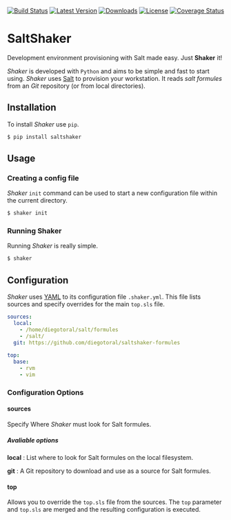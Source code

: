 [![Build Status](https://travis-ci.org/diegotoral/SaltShaker.svg?branch=master)](https://travis-ci.org/diegotoral/SaltShaker) [![Latest Version](https://pypip.in/version/saltshaker/badge.svg?text=version)](https://pypi.python.org/pypi/saltshaker/) [![Downloads](https://pypip.in/download/saltshaker/badge.svg?period=day|week|month)](https://pypi.python.org/pypi/saltshaker/) [![License](https://pypip.in/license/saltshaker/badge.svg)](https://pypi.python.org/pypi/saltshaker/) [![Coverage Status](https://img.shields.io/coveralls/diegotoral/SaltShaker.svg)](https://coveralls.io/r/diegotoral/SaltShaker)

SaltShaker
==========

Development environment provisioning with Salt made easy. Just **Shaker** it!

*Shaker* is developed with `Python` and aims to be simple and fast to start using. *Shaker* uses [Salt](https://github.com/saltstack/salt) to provision your workstation. It reads *salt formules* from an *Git* repository (or from local directories).

## Installation ##

To install *Shaker* use `pip`.

```sh
$ pip install saltshaker
```

## Usage ##
### Creating a config file ###

*Shaker* `init` command can be used to start a new configuration file within the current directory.

```sh
$ shaker init
```

### Running Shaker ###

Running *Shaker* is really simple.

```sh
$ shaker
```

## Configuration ##

*Shaker* uses [YAML](http://www.yaml.org/) to its configuration file `.shaker.yml`. This file lists sources and specify overrides for the main `top.sls` file.

```yaml
sources:
  local:
    - /home/diegotoral/salt/formules
    - /salt/
  git: https://github.com/diegotoral/saltshaker-formules
  
top:
  base:
    - rvm
    - vim
```
### Configuration Options ###
#### sources ####
Specify Where *Shaker* must look for Salt formules.

##### Avaliable options #####
**local**
: List where to look for Salt formules on the local filesystem.

**git**
: A Git repository to download and use as a source for Salt formules.

#### top ####
Allows you to override the `top.sls` file from the sources. The `top` parameter and `top.sls` are merged and the resulting configuration is executed.

